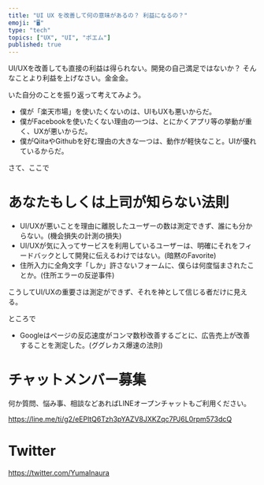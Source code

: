 ```yaml
---
title: "UI UX を改善して何の意味があるの？ 利益になるの？"
emoji: "🖥"
type: "tech"
topics: ["UX", "UI", "ポエム"]
published: true
---
```



UI/UXを改善しても直接の利益は得られない。開発の自己満足ではないか？
そんなことより利益を上げなさい。金金金。

いた自分のことを振り返って考えてみよう。

- 僕が「楽天市場」を使いたくないのは、UIもUXも悪いからだ。
- 僕がFacebookを使いたくない理由の一つは、とにかくアプリ等の挙動が重く、UXが悪いからだ。
- 僕がQiitaやGithubを好む理由の大きな一つは、動作が軽快なこと。UIが優れているからだ。

さて、ここで

# あなたもしくは上司が知らない法則

- UI/UXが悪いことを理由に離脱したユーザーの数は測定できず、誰にも分からない。(機会損失の計測の損失)
- UI/UXが気に入ってサービスを利用しているユーザーは、明確にそれをフィードバックとして開発に伝えるわけではない。(暗黙のFavorite)
- 住所入力に全角文字「しか」許さないフォームに、僕らは何度悩まされたことか。(住所エラーの反逆事件)

こうしてUI/UXの重要さは測定ができず、それを神として信じる者だけに見える。

ところで

- Googleはページの反応速度がコンマ数秒改善するごとに、広告売上が改善することを測定した。(ググレカス爆速の法則)



<!-- Update From Qiita API -->

# チャットメンバー募集


何か質問、悩み事、相談などあればLINEオープンチャットもご利用ください。

https://line.me/ti/g2/eEPltQ6Tzh3pYAZV8JXKZqc7PJ6L0rpm573dcQ





# Twitter


https://twitter.com/YumaInaura


<!-- Update From Qiita API -->


